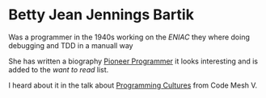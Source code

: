 # Betty Jean Jennings Bartik

Was a programmer in the 1940s working on the _ENIAC_ they where doing debugging and TDD in a manuall way

She has written a biography [Pioneer Programmer](https://www.goodreads.com/book/show/19321334-pioneer-programmer) 
it looks interesting and is added to the *want to read* list.

I heard about it in the talk about [Programming Cultures](https://youtu.be/m4AikuoWNFw) from Code Mesh V.
